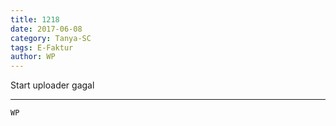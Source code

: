 ```yaml
---
title: 1218
date: 2017-06-08
category: Tanya-SC
tags: E-Faktur
author: WP
---
```


Start uploader gagal

---



`WP`
